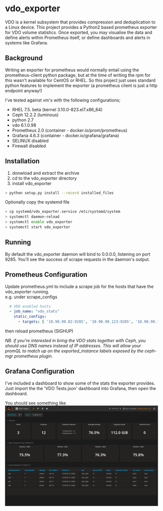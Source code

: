 # vdo_exporter
VDO is a kernel subsystem that provides compression and deduplication to a Linux device. This project provides a Python2 based prometheus exporter
 for VDO volume statistics. Once exported, you may visualise the data and define alerts within Prometheus itself, or
  define dashboards and alerts in systems like Grafana.  

## Background  
Writing an exporter for prometheus would normally entail using the prometheus-client python package, but at the time of writing
the rpm for this wasn't available for CentOS or RHEL. So this project just uses standard python features to implement
the exporter (a prometheus client is just a http endpoint anyway!)

I've tested against vm's with the following configurations;  
   
- RHEL 7.5. beta (kernel 3.10.0-823.el7.x86_64)  
- Ceph 12.2.2 (luminous)  
- python 2.7  
- vdo 6.1.0.98  
- Prometheus 2.0 (container - docker.io/prom/prometheus)
- Grafana 4.6.3 (container - docker.io/grafana/grafana)
- SELINUX disabled
- Firewall disabled

## Installation  
1. donwload and extract the archive  
2. cd to the vdo_exporter directory  
3. install vdo_exporter  
```bash
> python setup.py install --record installed_files
```
Optionally copy the systemd file 
```bash
> cp systemd/vdo_exporter.service /etc/systemd/system
> systemctl daemon-reload
> systemctl enable vdo_exporter
> systemctl start vdo_exporter
```

## Running  
By default the vdo_exporter daemon will bind to 0.0.0.0, listening on port 9285. You'll see
the success of scrape requests in the daemon's output.  



## Prometheus Configuration  
Update prometheus.yml to include a scrape job for the hosts that have the vdo_exporter running.  
e.g. under scrape_configs
```yaml
  # VDO enabled hosts
  - job_name: "vdo_stats"
    static_configs:
      - targets: [ '10.90.90.82:9285', '10.90.90.123:9285', '10.90.90.121:9285']
```
then reload prometheus (SIGHUP)  

*NB. if you're interested in bring the VDO stats together with Ceph, you should use
DNS names instead of IP addresses. This will allow your promQL to match up on the exported_instance labels
exposed by the ceph-mgr prometheus plugin.*

## Grafana Configuration  
I've included a dashboard to show some of the stats the exporter provides. Just import the 
the 'VDO Tests.json' dashboard into Grafana, then open the dashboard.  
  
You should see something like  
![screenshot](/screenshots/vdo_dashboard.png)


